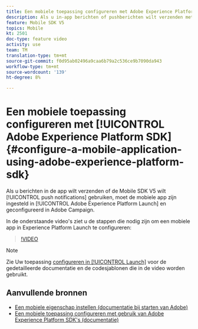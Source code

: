```yaml
---
title: Een mobiele toepassing configureren met Adobe Experience Platform SDK
description: Als u in-app berichten of pushberichten wilt verzenden met een Experience Cloud SDK-toepassing, moet een mobiele app worden ingesteld in Adobe Experience Platform Launch en worden geconfigureerd in Adobe Campaign
feature: Mobile SDK V5
topics: Mobile
kt: 2501
doc-type: feature video
activity: use
team: TM
translation-type: tm+mt
source-git-commit: f0d95ab02496a9caa6b79a2c536ce9b7090da943
workflow-type: tm+mt
source-wordcount: '139'
ht-degree: 8%

---
```



# Een mobiele toepassing configureren met [!UICONTROL Adobe Experience Platform SDK] {#configure-a-mobile-application-using-adobe-experience-platform-sdk}

Als u berichten in de app wilt verzenden of de Mobile SDK V5 wilt [!UICONTROL push notifications] gebruiken, moet de mobiele app zijn ingesteld in [!UICONTROL Adobe Experience Platform Launch] en geconfigureerd in Adobe Campaign.

In de onderstaande video&#39;s ziet u de stappen die nodig zijn om een mobiele app in Experience Platform Launch te configureren:

>[!VIDEO](https://video.tv.adobe.com/v/26224?quality=12)

>[!NOTE]
>
>Zie Uw toepassing [configureren in [!UICONTROL Launch]](https://helpx.adobe.com/campaign/kb/configuring-app-sdk.html#ConfiguringyourapplicationinLaunch) voor de gedetailleerde documentatie en de codesjablonen die in de video worden gebruikt.

## Aanvullende bronnen

* [Een mobiele eigenschap instellen (documentatie bij starten van Adobe)](https://aep-sdks.gitbook.io/docs/getting-started/create-a-mobile-property)
* [Een mobiele toepassing configureren met gebruik van Adobe Experience Platform SDK&#39;s (documentatie)](https://helpx.adobe.com/campaign/kb/configuring-app-sdk.html)
